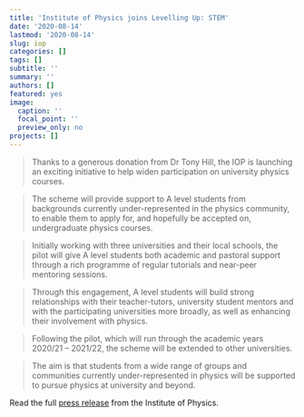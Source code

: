 ```yaml
---
title: 'Institute of Physics joins Levelling Up: STEM'
date: '2020-08-14'
lastmod: '2020-08-14'
slug: iop
categories: []
tags: []
subtitle: ''
summary: ''
authors: []
featured: yes
image:
  caption: ''
  focal_point: ''
  preview_only: no
projects: []
---
```


> Thanks to a generous donation from Dr Tony Hill, the IOP is launching an exciting initiative to help widen participation on university physics courses.

<!--more-->

> The scheme will provide support to A level students from backgrounds currently under-represented in the physics community, to enable them to apply for, and hopefully be accepted on, undergraduate physics courses.

> Initially working with three universities and their local schools, the pilot will give A level students both academic and pastoral support through a rich programme of regular tutorials and near-peer mentoring sessions.

> Through this engagement, A level students will build strong relationships with their teacher-tutors, university student mentors and with the participating universities more broadly, as well as enhancing their involvement with physics.

> Following the pilot, which will run through the academic years 2020/21 – 2021/22, the scheme will be extended to other universities.

> The aim is that students from a wide range of groups and communities currently under-represented in physics will be supported to pursue physics at university and beyond.

Read the full [press release](https://www.iop.org/about/news/widening-participation-higher-education-physics) from the Institute of Physics.